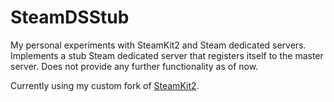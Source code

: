 ﻿# SteamDSStub

My personal experiments with SteamKit2 and Steam dedicated servers.
Implements a stub Steam dedicated server that registers itself
to the master server. Does not provide any further functionality as of now.

Currently using my custom fork of [SteamKit2](https://github.com/tuokri/SteamKit).
